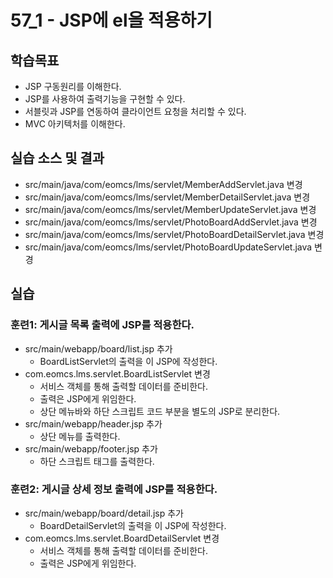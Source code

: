 # 57_1 - JSP에 el을 적용하기

## 학습목표

- JSP 구동원리를 이해한다.
- JSP를 사용하여 출력기능을 구현할 수 있다.
- 서블릿과 JSP를 연동하여 클라이언트 요청을 처리할 수 있다.
- MVC 아키텍처를 이해한다.

## 실습 소스 및 결과

- src/main/java/com/eomcs/lms/servlet/MemberAddServlet.java 변경
- src/main/java/com/eomcs/lms/servlet/MemberDetailServlet.java 변경
- src/main/java/com/eomcs/lms/servlet/MemberUpdateServlet.java 변경
- src/main/java/com/eomcs/lms/servlet/PhotoBoardAddServlet.java 변경
- src/main/java/com/eomcs/lms/servlet/PhotoBoardDetailServlet.java 변경
- src/main/java/com/eomcs/lms/servlet/PhotoBoardUpdateServlet.java 변경

## 실습  

### 훈련1: 게시글 목록 출력에 JSP를 적용한다.

- src/main/webapp/board/list.jsp 추가
  - BoardListServlet의 출력을 이 JSP에 작성한다.
- com.eomcs.lms.servlet.BoardListServlet 변경
  - 서비스 객체를 통해 출력할 데이터를 준비한다.
  - 출력은 JSP에게 위임한다.
  - 상단 메뉴바와 하단 스크립트 코드 부분을 별도의 JSP로 분리한다.
- src/main/webapp/header.jsp 추가
  - 상단 메뉴를 출력한다.
- src/main/webapp/footer.jsp 추가
  - 하단 스크립트 태그를 출력한다.
  
### 훈련2: 게시글 상세 정보 출력에 JSP를 적용한다.

- src/main/webapp/board/detail.jsp 추가
  - BoardDetailServlet의 출력을 이 JSP에 작성한다.
- com.eomcs.lms.servlet.BoardDetailServlet 변경
  - 서비스 객체를 통해 출력할 데이터를 준비한다.
  - 출력은 JSP에게 위임한다.
